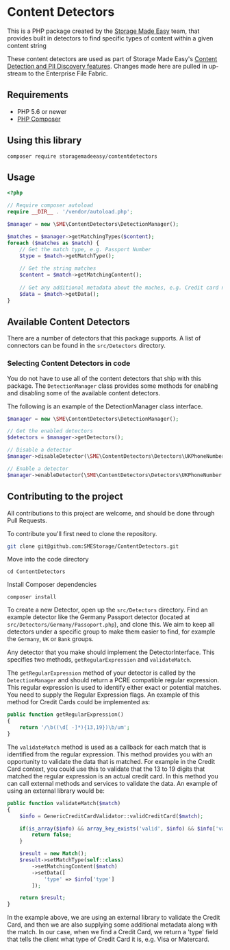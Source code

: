 # Content Detectors
This is a PHP package created by the [Storage Made Easy](https://storagemadeeasy.com) team, that provides built in detectors to find specific types of content within a given content string

These content detectors are used as part of Storage Made Easy's [Content Detection and PII Discovery features](https://storagemadeeasy.com/GDPR/). Changes made here are pulled in up-stream to the Enterprise File Fabric. 

## Requirements

- PHP 5.6 or newer
- [PHP Composer](https://getcomposer.org/)

## Using this library

```
composer require storagemadeeasy/contentdetectors
```

## Usage

````php
<?php

// Require composer autoload
require __DIR__ . '/vendor/autoload.php';

$manager = new \SME\ContentDetectors\DetectionManager();

$matches = $manager->getMatchingTypes($content);
foreach ($matches as $match) {
    // Get the match type, e.g. Passport Number
    $type = $match->getMatchType();
    
    // Get the string matches 
    $content = $match->getMatchingContent();
    
    // Get any additional metadata about the maches, e.g. Credit card number type like Visa
    $data = $match->getData();
}
````

## Available Content Detectors
There are a number of detectors that this package supports. A list of connectors can be found in the `src/Detectors` directory. 

### Selecting Content Detectors in code
You do not have to use all of the content detectors that ship with this package. The `DetectionManager` class provides some methods for enabling and disabling some of the available content detectors. 

The following is an example of the DetectionManager class interface. 

````php
$manager = new \SME\ContentDetectors\DetectionManager();

// Get the enabled detectors
$detectors = $manager->getDetectors();

// Disable a detector
$manager->disableDetector(\SME\ContentDetectors\Detectors\UKPhoneNumber::class);

// Enable a detector 
$manager->enableDetector(\SME\ContentDetectors\Detectors\UKPhoneNumber::class);
````

## Contributing to the project

All contributions to this project are welcome, and should be done through Pull Requests. 

To contribute you'll first need to clone the repository.

````bash
git clone git@github.com:SMEStorage/ContentDetectors.git
````

Move into the code directory

```
cd ContentDetectors
```

Install Composer dependencies 

```
composer install
```

To create a new Detector, open up the `src/Detectors` directory. Find an example detector like the Germany Passport detector (located at `src/Detectors/Germany/Passoport.php`), and clone this. We aim to keep all detectors under a specific group to make them easier to find, for example the `Germany`, `UK` or `Bank` groups. 

Any detector that you make should implement the DetectorInterface. This specifies two methods, `getRegularExpression` and `validateMatch`.

The `getRegularExpression` method of your detector is called by the `DetectionManager` and should return a PCRE compatible regular expression. This regular expression is used to identify either exact or potential matches. You need to supply the Regular Expression flags. An example of this method for Credit Cards could be implemented as:

````php
public function getRegularExpression()
{
    return '/\b((\d[ -]*){13,19})\b/um';
}
````

The `validateMatch` method is used as a callback for each match that is identified from the regular expression. This method provides you with an opportunity to validate the data that is matched. For example in the Credit Card context, you could use this to validate that the 13 to 19 digits that matched the regular expression is an actual credit card. In this method you can call external methods and services to validate the data. An example of using an external library would be:

````php
public function validateMatch($match)
{
    $info = GenericCreditCardValidator::validCreditCard($match);

    if(is_array($info) && array_key_exists('valid', $info) && $info['valid'] !== true) {
        return false;
    }

    $result = new Match();
    $result->setMatchType(self::class)
        ->setMatchingContent($match)
        ->setData([
            'type' => $info['type']
        ]);

    return $result;
}
````

In the example above, we are using an external library to validate the Credit Card, and then we are also supplying some additional metadata along with the match. In our case, when we find a Credit Card, we return a 'type' field that tells the client what type of Credit Card it is, e.g. Visa or Matercard. 
